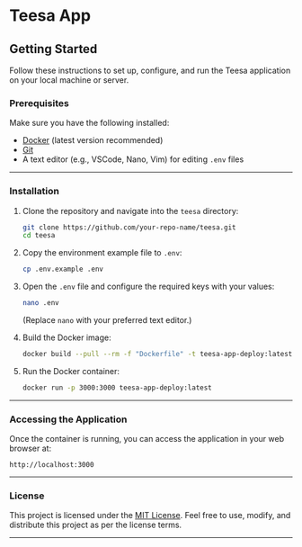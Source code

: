 # Teesa App

## Getting Started

Follow these instructions to set up, configure, and run the Teesa application on your local machine or server.

### Prerequisites

Make sure you have the following installed:

- [Docker](https://www.docker.com/) (latest version recommended)
- [Git](https://git-scm.com/)
- A text editor (e.g., VSCode, Nano, Vim) for editing `.env` files

---

### Installation

1. Clone the repository and navigate into the `teesa` directory:

   ```bash
   git clone https://github.com/your-repo-name/teesa.git
   cd teesa
   ```

2. Copy the environment example file to `.env`:

   ```bash
   cp .env.example .env
   ```

3. Open the `.env` file and configure the required keys with your values:

   ```bash
   nano .env
   ```
   (Replace `nano` with your preferred text editor.)

4. Build the Docker image:

   ```bash
   docker build --pull --rm -f "Dockerfile" -t teesa-app-deploy:latest "."
   ```

5. Run the Docker container:

   ```bash
   docker run -p 3000:3000 teesa-app-deploy:latest
   ```

---

### Accessing the Application

Once the container is running, you can access the application in your web browser at:

```
http://localhost:3000
```

---

### License

This project is licensed under the [MIT License](LICENSE). Feel free to use, modify, and distribute this project as per the license terms.

---